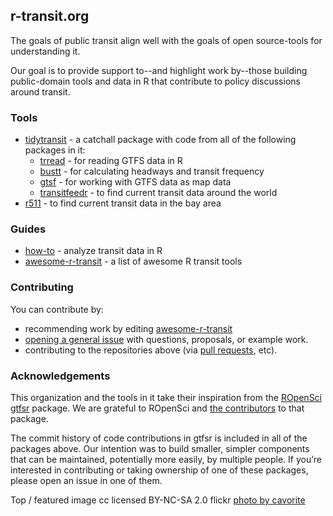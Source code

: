 ## r-transit.org

The goals of public transit align well with the goals of open source-tools for understanding it. 

Our goal is to provide support to--and highlight work by--those building public-domain tools and data in R that contribute to policy discussions around transit.  

### Tools
- [tidytransit](https://github.com/r-transit/tidytransit) - a catchall package with code from all of the following packages in it:
  * [trread](https://github.com/r-transit/trread) - for reading GTFS data in R
  * [bustt](https://github.com/r-transit/bustt) - for calculating headways and transit frequency
  * [gtsf](https://github.com/r-transit/gtsf) - for working with GTFS data as map data
  * [transitfeedr](https://github.com/r-transit/transitfeedr) - to find current transit data around the world
- [r511](https://github.com/r-transit/r511) - to find current transit data in the bay area


### Guides
- [how-to](http://howto.r-transit.org) - analyze transit data in R
- [awesome-r-transit](https://github.com/r-transit/awesome-r-transit) - a list of awesome R transit tools

### Contributing
You can contribute by: 

- recommending work by editing [awesome-r-transit](https://github.com/r-transit/awesome-r-transit/edit/master/README.md)
- [opening a general issue](https://github.com/r-transit/r-transit.org/issues) with questions, proposals, or example work.  
- contributing to the repositories above (via [pull requests](http://oss-watch.ac.uk/resources/pullrequest), etc). 

### Acknowledgements

This organization and the tools in it take their inspiration from the [ROpenSci gtfsr](https://github.com/ropensci/gtfsr) package. We are grateful to ROpenSci and [the contributors](https://github.com/ropensci/gtfsr/graphs/contributors) to that package. 

The commit history of code contributions in gtfsr is included in all of the packages above. Our intention was to build smaller, simpler components that can be maintained, potentially more easily, by multiple people. If you’re interested in contributing or taking ownership of one of these packages, please open an issue in one of them. 

Top / featured image cc licensed BY-NC-SA 2.0 flickr [photo by cavorite](https://flic.kr/p/8HGmJr)
